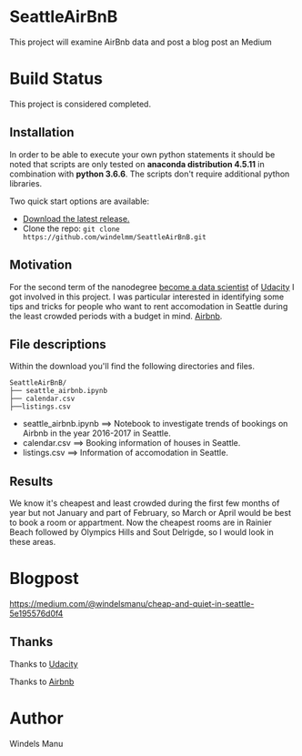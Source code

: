 # SeattleAirBnB

This project will examine AirBnb data and post a blog post an Medium

# Build Status

This project is considered completed.

## Installation

In order to be able to execute your own python statements it should be noted that scripts are only tested on **anaconda distribution 4.5.11** in combination with **python 3.6.6**. The scripts don't require additional python libraries.

Two quick start options are available:
- [Download the latest release.](https://github.com/windelmm/SeattleAirBnB/master/)
- Clone the repo: `git clone https://github.com/windelmm/SeattleAirBnB.git`

## Motivation
For the second term of the nanodegree [become a data scientist](https://eu.udacity.com/course/data-scientist-nanodegree--nd025) of [Udacity](https://eu.udacity.com/) I got involved in this project. I was particular interested in identifying some tips and tricks for people who want to rent accomodation in Seattle during the least crowded periods with a budget in mind. [Airbnb](https://airbnb.com).  

## File descriptions

Within the download you'll find the following directories and files.

```text
SeattleAirBnB/
├── seattle_airbnb.ipynb
├── calendar.csv
├──listings.csv
```

- seattle_airbnb.ipynb ==> Notebook to investigate trends of bookings on Airbnb in the year 2016-2017 in Seattle.
- calendar.csv         ==> Booking information of houses in Seattle.
- listings.csv         ==> Information of accomodation in Seattle.

## Results
We know it's cheapest and least crowded during the first few months of year but not January and part of February, so March or April would be best to book a room or appartment. Now the cheapest rooms are in Rainier Beach followed by Olympics Hills and Sout Delrigde, so I would look in these areas.

# Blogpost

https://medium.com/@windelsmanu/cheap-and-quiet-in-seattle-5e195576d0f4

## Thanks

Thanks to [Udacity](https://eu.udacity.com/)

Thanks to [Airbnb](https://airbnb.com)

# Author
Windels Manu
